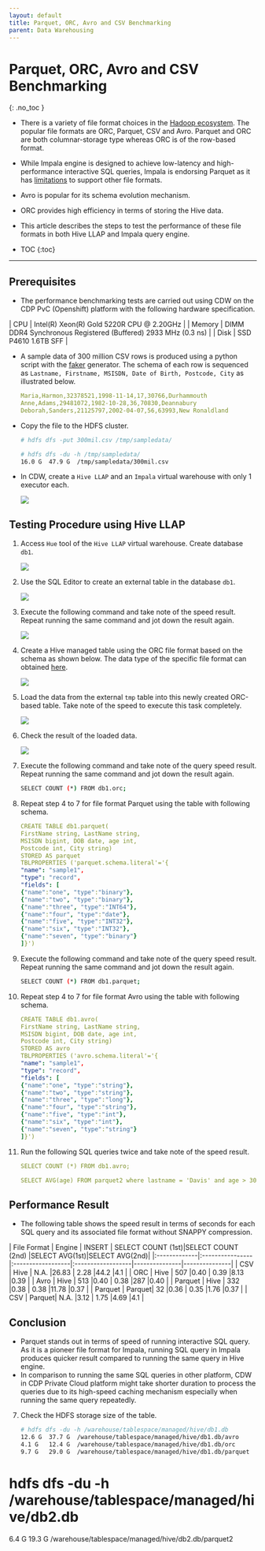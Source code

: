 ```yaml
---
layout: default
title: Parquet, ORC, Avro and CSV Benchmarking
parent: Data Warehousing
---
```


# Parquet, ORC, Avro and CSV Benchmarking
{: .no_toc }

- There is a variety of file format choices in the [Hadoop ecosystem](https://docs.cloudera.com/cdp-private-cloud-base/7.1.7/impala-reference/topics/impala-file-formats.html). The popular file formats are ORC, Parquet, CSV and Avro. Parquet and ORC are both columnar-storage type whereas ORC is of the row-based format.
- While Impala engine is designed to achieve low-latency and high-performance interactive SQL queries, Impala is endorsing Parquet as it has [limitations](https://impala.apache.org/docs/build/html/topics/impala_file_formats.html) to support other file formats.
- Avro is popular for its schema evolution mechanism.
- ORC provides high efficiency in terms of storing the Hive data.
- This article describes the steps to test the performance of these file formats in both Hive LLAP and Impala query engine.

- TOC
{:toc}

---


## Prerequisites

- The performance benchmarking tests are carried out using CDW on the CDP PvC (Openshift) platform with the following hardware specification.

| CPU          | Intel(R) Xeon(R) Gold 5220R CPU @ 2.20GHz | 
| Memory  | DIMM DDR4 Synchronous Registered (Buffered) 2933 MHz (0.3 ns) | 
| Disk | SSD P4610 1.6TB SFF    | 


- A sample data of 300 million CSV rows is produced using a python script with the [faker](https://faker.readthedocs.io/en/master/) generator. The schema of each row is sequenced as `Lastname, Firstname, MSISDN, Date of Birth, Postcode, City` as illustrated below.

    ```yaml
    Maria,Harmon,32378521,1998-11-14,17,30766,Durhammouth
    Anne,Adams,29481072,1982-10-28,36,70830,Deannabury
    Deborah,Sanders,21125797,2002-04-07,56,63993,New Ronaldland
    ```

- Copy the file to the HDFS cluster.

    ```bash
    # hdfs dfs -put 300mil.csv /tmp/sampledata/
    
    # hdfs dfs -du -h /tmp/sampledata/
    16.0 G  47.9 G  /tmp/sampledata/300mil.csv    
    ```

- In CDW, create a `Hive LLAP` and an `Impala` virtual warehouse with only 1 executor each.

    ![](../../assets/images/cdw/cdwfs1.png)

## Testing Procedure using Hive LLAP

1. Access `Hue` tool of the `Hive LLAP` virtual warehouse. Create database `db1`.

    ![](../../assets/images/cdw/cdwfs2.png)    
 
2. Use the SQL Editor to create an external table in the database `db1`.
 
    ![](../../assets/images/cdw/cdwfs3.png)       

3. Execute the following command and take note of the speed result. Repeat running the same command and jot down the result again.
    
    ![](../../assets/images/cdw/cdwfs4.png)
    
4. Create a Hive managed table using the ORC file format based on the schema as shown below. The data type of the specific file format can obtained [here](https://docs.cloudera.com/cdp-private-cloud-base/7.1.7/impala-reference/topics/impala-file-formats.html).
    
    ![](../../assets/images/cdw/cdwfs5.png)

5. Load the data from the external `tmp` table into this newly created ORC-based table. Take note of the speed to execute this task completely.

    ![](../../assets/images/cdw/cdwfs6.png)
    
6. Check the result of the loaded data.    

    ![](../../assets/images/cdw/cdwfs7.png)
    

7. Execute the following command and take note of the query speed result. Repeat running the same command and jot down the result again.

    ```bash
    SELECT COUNT (*) FROM db1.orc;   
    ```    
    
8. Repeat step 4 to 7 for file format Parquet using the table with following schema.

    ```yaml
    CREATE TABLE db1.parquet(
    FirstName string, LastName string,    
    MSISDN bigint, DOB date, age int,
    Postcode int, City string)
    STORED AS parquet
    TBLPROPERTIES ('parquet.schema.literal'='{
    "name": "sample1",
    "type": "record",
    "fields": [
    {"name":"one", "type":"binary"},
    {"name":"two", "type":"binary"},
    {"name":"three", "type":"INT64"},
    {"name":"four", "type":"date"},
    {"name":"five", "type":"INT32"},
    {"name":"six", "type":"INT32"},
    {"name":"seven", "type":"binary"}
    ]}')
    ```

9. Execute the following command and take note of the query speed result. Repeat running the same command and jot down the result again.

    ```bash
    SELECT COUNT (*) FROM db1.parquet;   
    ```    

10. Repeat step 4 to 7 for file format Avro using the table with following schema.

    ```yaml
    CREATE TABLE db1.avro(
    FirstName string, LastName string,    
    MSISDN bigint, DOB date, age int,
    Postcode int, City string)
    STORED AS avro
    TBLPROPERTIES ('avro.schema.literal'='{
    "name": "sample1",
    "type": "record",
    "fields": [
    {"name":"one", "type":"string"},
    {"name":"two", "type":"string"},
    {"name":"three", "type":"long"},
    {"name":"four", "type":"string"},
    {"name":"five", "type":"int"},
    {"name":"six", "type":"int"},
    {"name":"seven", "type":"string"}
    ]}')
    ```    

11. Run the following SQL queries twice and take note of the speed result.

    ```yaml
    SELECT COUNT (*) FROM db1.avro;
    ```    

    ```yaml
    SELECT AVG(age) FROM parquet2 where lastname = 'Davis' and age > 30 and age < 40;
    ``` 
    
    
## Performance Result

- The following table shows the speed result in terms of seconds for each SQL query and its associated file format without SNAPPY compression.


| File Format  | Engine | INSERT | SELECT COUNT (1st)|SELECT COUNT (2nd) |SELECT AVG(1st)|SELECT AVG(2nd)|
|:-------------|:----------------|:------------------|:------------------|---------------|---------------|
| CSV          | Hive   | N.A.   |26.83              | 2.28              |44.2           |4.1            |
| ORC          | Hive   | 507    |0.40               | 0.39              |8.13           |0.39           | 
| Avro         | Hive   | 513    |0.40               | 0.38              |287            |0.40           |
| Parquet      | Hive   | 332    |0.38               | 0.38              |11.78          |0.37           |
| Parquet      | Parquet| 32     |0.36               | 0.35              |1.76           |0.37           |
| CSV          | Parquet| N.A.   |3.12               | 1.75              |4.69           |4.1            |

## Conclusion

- Parquet stands out in terms of speed of running interactive SQL query. As it is a pioneer file format for Impala, running SQL query in Impala produces quicker result compared to running the same query in Hive engine.
- In comparison to running the same SQL queries in other platform, CDW in CDP Private Cloud platform might take shorter duration to process the queries due to its high-speed caching mechanism especially when running the same query repeatedly.



7. Check the HDFS storage size of the table.

    ```bash
    # hdfs dfs -du -h /warehouse/tablespace/managed/hive/db1.db
    12.6 G  37.7 G  /warehouse/tablespace/managed/hive/db1.db/avro
    4.1 G   12.4 G  /warehouse/tablespace/managed/hive/db1.db/orc
    9.7 G   29.0 G  /warehouse/tablespace/managed/hive/db1.db/parquet 
    ```    

# hdfs dfs -du -h /warehouse/tablespace/managed/hive/db2.db
6.4 G  19.3 G  /warehouse/tablespace/managed/hive/db2.db/parquet2